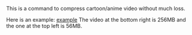 This is a command to compress cartoon/anime video without much loss.

Here is an example:
[example](!https://raw.github.com/venam/video_rape/master/quality_236_vs_52_2.png)
The video at the bottom right is 256MB and the one at the top left is 56MB.

